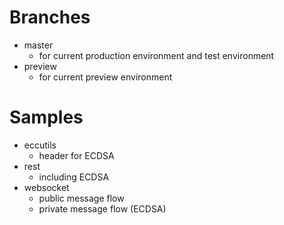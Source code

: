 # Branches

* master
  + for current production environment and test environment 
* preview
  + for current preview environment

# Samples

* eccutils
  + header for ECDSA
* rest
  + including ECDSA
* websocket
  + public message flow
  + private message flow (ECDSA)
